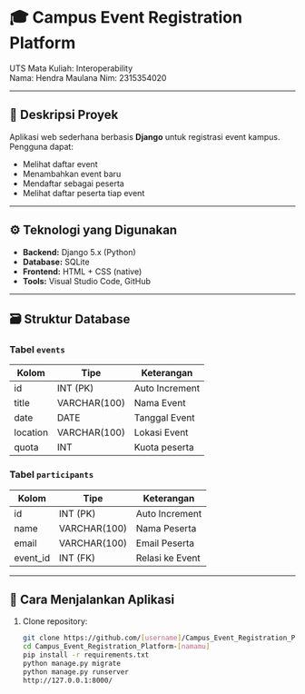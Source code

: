 # 🎓 Campus Event Registration Platform
UTS Mata Kuliah: Interoperability  
Nama: Hendra Maulana 
Nim: 2315354020 

---

## 📘 Deskripsi Proyek
Aplikasi web sederhana berbasis **Django** untuk registrasi event kampus.  
Pengguna dapat:
- Melihat daftar event
- Menambahkan event baru
- Mendaftar sebagai peserta
- Melihat daftar peserta tiap event

---

## ⚙️ Teknologi yang Digunakan
- **Backend:** Django 5.x (Python)
- **Database:** SQLite
- **Frontend:** HTML + CSS (native)
- **Tools:** Visual Studio Code, GitHub

---

## 🗃️ Struktur Database
### Tabel `events`
| Kolom | Tipe | Keterangan |
|--------|------|-------------|
| id | INT (PK) | Auto Increment |
| title | VARCHAR(100) | Nama Event |
| date | DATE | Tanggal Event |
| location | VARCHAR(100) | Lokasi Event |
| quota | INT | Kuota peserta |

### Tabel `participants`
| Kolom | Tipe | Keterangan |
|--------|------|-------------|
| id | INT (PK) | Auto Increment |
| name | VARCHAR(100) | Nama Peserta |
| email | VARCHAR(100) | Email Peserta |
| event_id | INT (FK) | Relasi ke Event |

---

## 🚀 Cara Menjalankan Aplikasi
1. Clone repository:
   ```bash
   git clone https://github.com/[username]/Campus_Event_Registration_Platform-[namamu].git
   cd Campus_Event_Registration_Platform-[namamu]
   pip install -r requirements.txt
   python manage.py migrate
   python manage.py runserver
   http://127.0.0.1:8000/

